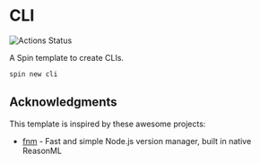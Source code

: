 # CLI

![Actions Status](https://github.com/tmattio/spin-templates/workflows/cli/badge.svg)

A Spin template to create CLIs.

```bash
spin new cli
```

## Acknowledgments

This template is inspired by these awesome projects:

- [fnm](https://github.com/Schniz/fnm) - Fast and simple Node.js version manager, built in native ReasonML

